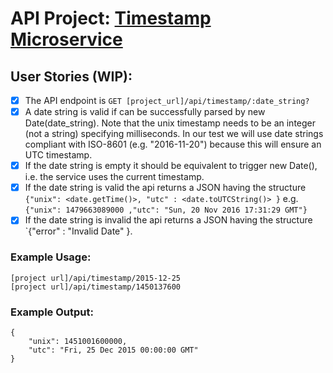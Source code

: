 # API Project: [Timestamp Microservice](https://curse-arrow.glitch.me/)

## User Stories (WIP):
- [x] The API endpoint is `GET [project_url]/api/timestamp/:date_string?`
- [x] A date string is valid if can be successfully parsed by new Date(date_string). Note that the unix timestamp needs to be an integer (not a string) specifying milliseconds. In our test we will use date strings compliant with ISO-8601 (e.g. "2016-11-20") because this will ensure an UTC timestamp.
- [x] If the date string is empty it should be equivalent to trigger new Date(), i.e. the service uses the current timestamp.
- [x] If the date string is valid the api returns a JSON having the structure `{"unix": <date.getTime()>, "utc" : <date.toUTCString()> }` e.g. `{"unix": 1479663089000 ,"utc": "Sun, 20 Nov 2016 17:31:29 GMT"}`
- [x] If the date string is invalid the api returns a JSON having the structure `{"error" : "Invalid Date" }.

### Example Usage:
```
[project url]/api/timestamp/2015-12-25
[project url]/api/timestamp/1450137600
```

### Example Output:
```
{ 
    "unix": 1451001600000, 
    "utc": "Fri, 25 Dec 2015 00:00:00 GMT"
}
```
